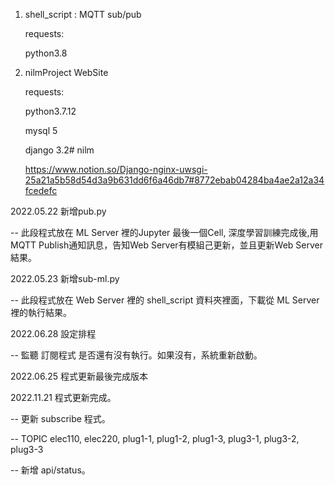 1. shell_script : MQTT sub/pub
   
   requests: 
   
   python3.8



2. nilmProject WebSite
   
   requests: 
   
   python3.7.12
   
   mysql 5
   
   django 3.2# nilm
   
   https://www.notion.so/Django-nginx-uwsgi-25a21a5b58d54d3a9b631dd6f6a46db7#8772ebab04284ba4ae2a12a34fcedefc


2022.05.22 新增pub.py
   
   -- 此段程式放在 ML Server 裡的Jupyter 最後一個Cell, 深度學習訓練完成後,用MQTT Publish通知訊息，告知Web Server有模組己更新，並且更新Web Server結果。


2022.05.23 新增sub-ml.py
   
   -- 此段程式放在 Web Server 裡的 shell_script 資料夾裡面，下載從 ML Server 裡的執行結果。


2022.06.28 設定排程
   
   -- 監聽 訂閱程式 是否還有沒有執行。如果沒有，系統重新啟動。


2022.06.25 程式更新最後完成版本


2022.11.21 程式更新完成。
   
   -- 更新 subscribe 程式。
   
   -- TOPIC elec110, elec220, plug1-1, plug1-2, plug1-3, plug3-1, plug3-2, plug3-3
   
   -- 新增 api/status。
